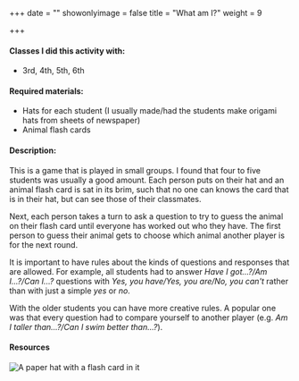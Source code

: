 +++
date = ""
showonlyimage = false
title = "What am I?"
weight = 9

+++
#### Classes I did this activity with:

* 3rd, 4th, 5th, 6th

#### Required materials:

* Hats for each student (I usually made/had the students make origami hats from sheets of newspaper)
* Animal flash cards

#### Description:

This is a game that is played in small groups. I found that four to five students was usually a good amount. Each person puts on their hat and an animal flash card is sat in its brim, such that no one can knows the card that is in their hat, but can see those of their classmates.

Next, each person takes a turn to ask a question to try to guess the animal on their flash card until everyone has worked out who they have. The first person to guess their animal gets to choose which animal another player is for the next round.

It is important to have rules about the kinds of questions and responses that are allowed. For example, all students had to answer   _Have I got...?/Am I...?/Can I...?_ questions with _Yes, you have/Yes, you are/No, you can't_ rather than with just a simple _yes_ or _no_.

With the older students you can have more creative rules. A popular one was that every question had to compare yourself to another player (e.g. _Am I taller than...?/Can I swim better than...?_).

#### Resources

![A paper hat with a flash card in it](/assistant-portfolio/img/portfolio/what-am-i.jpg)